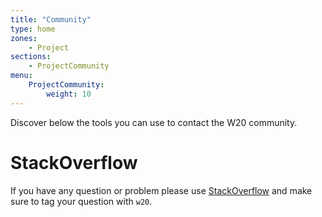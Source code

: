 ```yaml
---
title: "Community"
type: home
zones:
    - Project
sections:
    - ProjectCommunity
menu:
    ProjectCommunity:
        weight: 10
---
```


Discover below the tools you can use to contact the W20 community.<!--more-->
  
# StackOverflow

If you have any question or problem please use [StackOverflow](http://stackoverflow.com/) and make sure to tag your 
question with `w20`.
